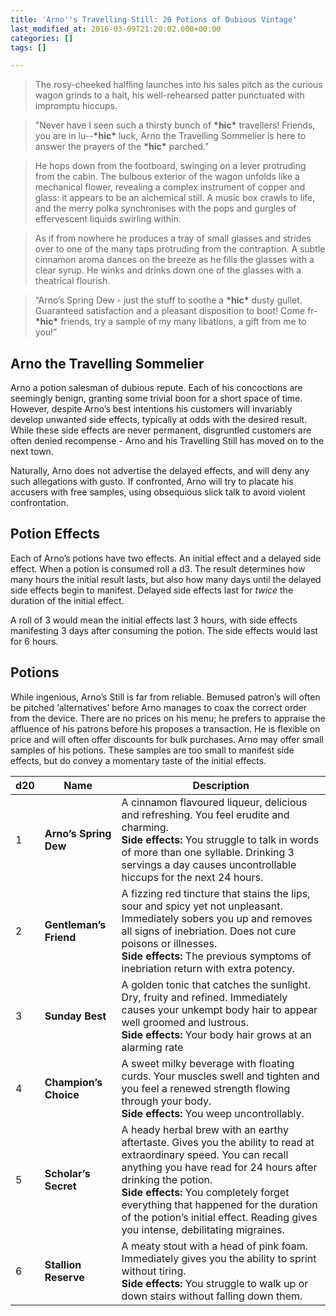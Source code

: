 ```yaml
---
title: 'Arno''s Travelling Still: 20 Potions of Dubious Vintage'
last_modified_at: 2016-03-09T21:20:02.000+00:00
categories: []
tags: []

---
```

> The rosy-cheeked halfling launches into his sales pitch as the curious wagon grinds to a halt, his well-rehearsed patter punctuated with impromptu hiccups.

> "Never have I seen such a thirsty bunch of **\*hic\*** travellers! Friends, you are in lu--**\*hic\*** luck, Arno the Travelling Sommelier is here to answer the prayers of the **\*hic\*** parched."

> He hops down from the footboard, swinging on a lever protruding from the cabin. The bulbous exterior of the wagon unfolds like a mechanical flower, revealing a complex instrument of copper and glass: it appears to be an alchemical still. A music box crawls to life, and the merry polka synchronises with the pops and gurgles of effervescent liquids swirling within.

> As if from nowhere he produces a tray of small glasses and strides over to one of the many taps protruding from the contraption. A subtle cinnamon aroma dances on the breeze as he fills the glasses with a clear syrup. He winks and drinks down one of the glasses with a theatrical flourish.

> “Arno’s Spring Dew - just the stuff to soothe a **\*hic\*** dusty gullet. Guaranteed satisfaction and a pleasant disposition to boot! Come fr- **\*hic\*** friends, try a sample of my many libations, a gift from me to you!”

## Arno the Travelling Sommelier

Arno a potion salesman of dubious repute. Each of his concoctions are seemingly benign, granting some trivial boon for a short space of time. However, despite Arno’s best intentions his customers will invariably develop unwanted side effects, typically at odds with the desired result. While these side effects are never permanent, disgruntled customers are often denied recompense - Arno and his Travelling Still has moved on to the next town.

Naturally, Arno does not advertise the delayed effects, and will deny any such allegations with gusto. If confronted, Arno will try to placate his accusers with free samples, using obsequious slick talk to avoid violent confrontation.

## Potion Effects

Each of Arno’s potions have two effects. An initial effect and a delayed side effect. When a potion is consumed roll a d3. The result determines how many hours the initial result lasts, but also how many days until the delayed side effects begin to manifest. Delayed side effects last for _twice_ the duration of the initial effect.

A roll of 3 would mean the initial effects last 3 hours, with side effects manifesting 3 days after consuming the potion. The side effects would last for 6 hours.

## Potions

While ingenious, Arno’s Still is far from reliable. Bemused patron’s will often be pitched ‘alternatives’ before Arno manages to coax the correct order from the device. There are no prices on his menu; he prefers to appraise the affluence of his patrons before his proposes a transaction. He is flexible on price and will often offer discounts for bulk purchases. Arno may offer small samples of his potions. These samples are too small to manifest side effects, but do convey a momentary taste of the initial effects.

| d20 | Name | Description |
| --- | --- | --- |
| 1 | **Arno’s Spring Dew** | A cinnamon flavoured liqueur, delicious and refreshing. You feel erudite and charming. <br>**Side effects:** You struggle to talk in words of more than one syllable. Drinking 3 servings a day causes uncontrollable hiccups for the next 24 hours. |
| 2 | **Gentleman’s Friend** | A fizzing red tincture that stains the lips, sour and spicy yet not unpleasant. Immediately sobers you up and removes all signs of inebriation. Does not cure poisons or illnesses.<br>**Side effects:** The previous symptoms of inebriation return with extra potency. |
| 3 | **Sunday Best** | A golden tonic that catches the sunlight. Dry, fruity and refined. Immediately causes your unkempt body hair to appear well groomed and lustrous. <br>**Side effects:** Your body hair grows at an alarming rate |
| 4 | **Champion’s Choice** | A sweet milky beverage with floating curds. Your muscles swell and tighten and you feel a renewed strength flowing through your body.  <br>**Side effects:** You weep uncontrollably. |
| 5 | **Scholar’s Secret** | A heady herbal brew with an earthy aftertaste. Gives you the ability to read at extraordinary speed. You can recall anything you have read for 24 hours after drinking the potion. <br>**Side effects:** You completely forget everything that happened for the duration of the potion’s initial effect. Reading gives you intense, debilitating migraines. |
| 6 | **Stallion Reserve** | A meaty stout with a head of pink foam. Immediately gives you the ability to sprint without tiring. <br>**Side effects:** You struggle to walk up or down stairs without falling down them. |
